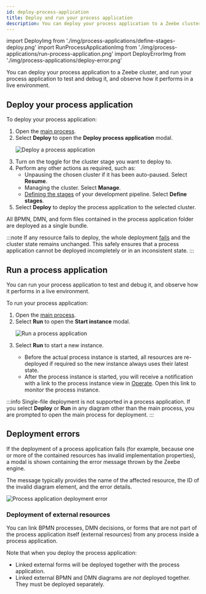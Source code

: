 ```yaml
---
id: deploy-process-application
title: Deploy and run your process application
description: You can deploy your process application to a Zeebe cluster, or run your process application to test and debug it, and observe how it performs in a live environment..
---
```


import DeployImg from './img/process-applications/define-stages-deploy.png'
import RunProcessApplicationImg from './img/process-applications/run-process-application.png'
import DeployErrorImg from './img/process-applications/deploy-error.png'

You can deploy your process application to a Zeebe cluster, and run your process application to test and debug it, and observe how it performs in a live environment.

## Deploy your process application

To deploy your process application:

1. Open the [main process](create-a-process-application.md#main-process).
1. Select **Deploy** to open the **Deploy process application** modal.
   <p><img src={DeployImg} alt="Deploy a process application" /></p>
1. Turn on the toggle for the cluster stage you want to deploy to.
1. Perform any other actions as required, such as:
   - Unpausing the chosen cluster if it has been auto-paused. Select **Resume**.
   - Managing the cluster. Select **Manage**.
   - [Defining the stages](process-application-pipeline.md#deployment-stages) of your development pipeline. Select **Define stages**.
1. Select **Deploy** to deploy the process application to the selected cluster.

All BPMN, DMN, and form files contained in the process application folder are deployed as a single bundle.

:::note
If any resource fails to deploy, the whole deployment [fails](#deployment-errors) and the cluster state remains unchanged. This safely ensures that a process application cannot be deployed incompletely or in an inconsistent state.
:::

## Run a process application

You can run your process application to test and debug it, and observe how it performs in a live environment.

To run your process application:

1. Open the [main process](create-a-process-application.md#main-process).
1. Select **Run** to open the **Start instance** modal.
   <p><img src={RunProcessApplicationImg} alt="Run a process application" /></p>
1. Select **Run** to start a new instance.<p><ul><li>Before the actual process instance is started, all resources are re-deployed if required so the new instance
   always uses their latest state.</li><li>After the process instance is started, you will receive a notification with a link to the process instance view in
   [Operate](../../operate/operate-introduction.md). Open this link to monitor the process instance.</li></ul></p>

:::info
Single-file deployment is not supported in a process application. If you select **Deploy** or **Run** in any diagram other than the main process, you are prompted to open the main process for deployment.
:::

## Deployment errors

If the deployment of a process application fails (for example, because one or more of the contained resources has invalid implementation properties), a modal is shown containing the error message thrown by the Zeebe engine.

The message typically provides the name of the affected resource, the ID of the invalid diagram element, and the error details.

<p><img src={DeployErrorImg} style={{width: 680}} alt="Process application deployment error" /></p>

### Deployment of external resources

You can link BPMN processes, DMN decisions, or forms that are not part of the process application itself (external
resources) from any process inside a process application.

Note that when you deploy the process application:

- Linked external forms will be deployed together with the process application.
- Linked external BPMN and DMN diagrams are _not_ deployed together. They must be deployed separately.
